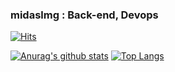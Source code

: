 

### midaslmg : Back-end, Devops 

[![Hits](https://hits.seeyoufarm.com/api/count/incr/badge.svg?url=https%3A%2F%2Fgithub.com%2Fmidaslmg94&count_bg=%2379C83D&title_bg=%23555555&icon=&icon_color=%23E7E7E7&title=hits&edge_flat=false)](https://hits.seeyoufarm.com)



[![Anurag's github stats](https://github-readme-stats.vercel.app/api?username=midaslmg94&hide=stars&custom_title=Welcome!&show_icons=true&theme=dracula)](https://github.com/midaslmg94)
[![Top Langs](https://github-readme-stats.vercel.app/api/top-langs/?username=midaslmg94&layout=compact)](https://github.com/midaslmg94)
